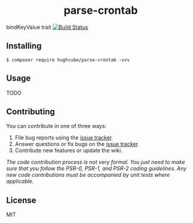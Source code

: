 <h1 align="center"> parse-crontab </h1>

bindKeyValue trait [![Build Status](https://travis-ci.com/hughcube/hughcube/parse-crontab.svg?branch=master)](https://travis-ci.com/hughcube/parse-crontab)


## Installing

```shell
$ composer require hughcube/parse-crontab -vvv
```

## Usage

TODO

## Contributing

You can contribute in one of three ways:

1. File bug reports using the [issue tracker](https://github.com/hughcube/parse-crontab/issues).
2. Answer questions or fix bugs on the [issue tracker](https://github.com/hughcube/parse-crontab/issues).
3. Contribute new features or update the wiki.

_The code contribution process is not very formal. You just need to make sure that you follow the PSR-0, PSR-1, and PSR-2 coding guidelines. Any new code contributions must be accompanied by unit tests where applicable._

## License

MIT
